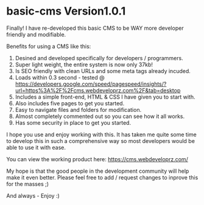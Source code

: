 # basic-cms Version1.0.1
Finally! I have re-developed this basic CMS to be WAY more developer friendly and modifiable.

Benefits for using a CMS like this:
1) Desined and developed specifically for developers / programmers.
2) Super light weight, the entire system is now only 37kb!
3) Is SEO friendly with clean URLs and some meta tags already incuded.
4) Loads within 0.3 second - tested @ https://developers.google.com/speed/pagespeed/insights/?url=https%3A%2F%2Fcms.webdeveloprz.com%2F&tab=desktop
5) Includes a simple front-end, HTML & CSS I have given you to start with.
6) Also includes five pages to get you started.
7) Easy to navigate files and folders for modification.
8) Almost completely commented out so you can see how it all works.
9) Has some security in place to get you started.

I hope you use and enjoy working with this. It has taken me quite some time to develop this in such a comprehensive way so most developers would be able to use it with ease. 

You can view the working product here: https://cms.webdeveloprz.com/

My hope is that the good people in the development community will help make it even better.
Please feel free to add / request changes to inprove this for the masses ;)

And always - Enjoy :)
